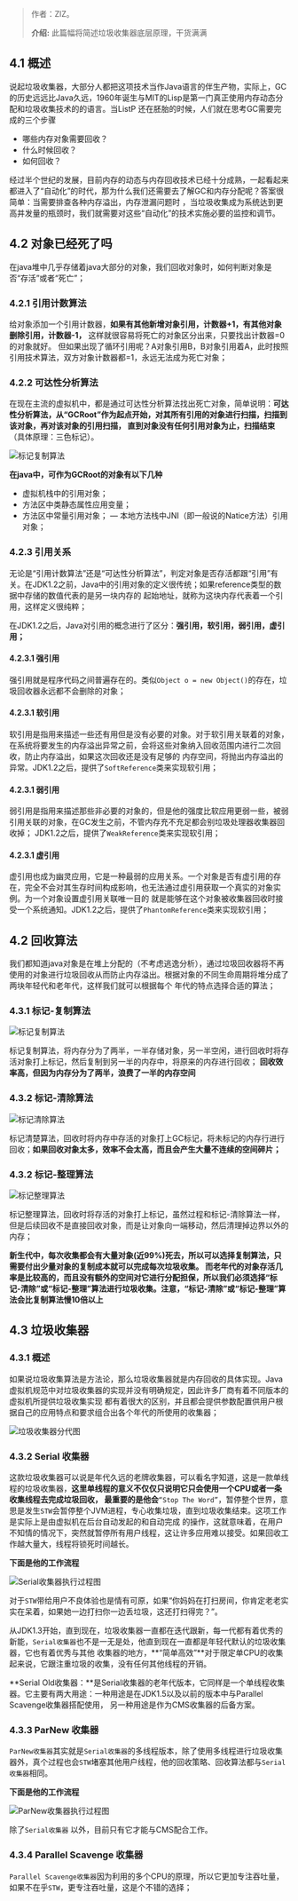 


> 作者：ZlZ。
>
> **介绍:** 此篇幅将简述垃圾收集器底层原理，干货满满

## 4.1 概述
说起垃圾收集器，大部分人都把这项技术当作Java语言的伴生产物，实际上，GC的历史远远比Java久远，1960年诞生与MIT的Lisp是第一门真正使用内存动态分配和垃圾收集技术的的语言。当ListP
还在胚胎的时候，人们就在思考GC需要完成的三个步骤
- 哪些内存对象需要回收？
- 什么时候回收？
- 如何回收？

经过半个世纪的发展，目前内存的动态与内存回收技术已经十分成熟，一起看起来都进入了“自动化”的时代，那为什么我们还需要去了解GC和内存分配呢？答案很简单：当需要排查各种内存溢出，内存泄漏问题时
，当垃圾收集成为系统达到更高并发量的瓶颈时，我们就需要对这些“自动化”的技术实施必要的监控和调节。

## 4.2 对象已经死了吗
在java堆中几乎存储着java大部分的对象，我们回收对象时，如何判断对象是否“存活”或者“死亡”；

### 4.2.1 引用计数算法

给对象添加一个引用计数器，**如果有其他新增对象引用，计数器+1，有其他对象删除引用，计数器-1，** 这样就很容易将死亡的对象区分出来，只要找出计数器=0的对象就好。
但如果出现了循环引用呢？A对象引用B，B对象引用着A，此时按照引用技术算法，双方对象计数器都=1，永远无法成为死亡对象；

### 4.2.2 可达性分析算法

在现在主流的虚拟机中，都是通过可达性分析算法找出死亡对象，简单说明：**可达性分析算法，从“GCRoot”作为起点开始，对其所有引用的对象进行扫描，扫描到该对象，再对该对象的引用扫描，
直到对象没有任何引用对象为止，扫描结束**（具体原理：三色标记）。

![标记复制算法](../resource/images/GC/可达性分析算法.jpg ':size=600x300')

**在java中，可作为GCRoot的对象有以下几种**
- 虚拟机栈中的引用对象；
- 方法区中类静态属性应用变量；
- 方法区中常量引用对象；
— 本地方法栈中JNI（即一般说的Natice方法）引用对象；

### 4.2.3 引用关系
无论是“引用计数算法”还是“可达性分析算法”，判定对象是否存活都跟“引用”有关。在JDK1.2之前，Java中的引用对象的定义很传统；如果reference类型的数据中存储的数值代表的是另一块内存的
起始地址，就称为这块内存代表着一个引用，这样定义很纯粹；

在JDK1.2之后，Java对引用的概念进行了区分：**强引用，软引用，弱引用，虚引用；**

#### 4.2.3.1 强引用
强引用就是程序代码之间普遍存在的。类似`Object o = new Object()`的存在，垃圾回收器永远都不会删除的对象；
#### 4.2.3.1 软引用
软引用是指用来描述一些还有用但是没有必要的对象。对于软引用关联着的对象，在系统将要发生的内存溢出异常之前，会将这些对象纳入回收范围内进行二次回收，防止内存溢出，如果这次回收还是没有足够的
内存空间，将抛出内存溢出的异常。JDK1.2之后，提供了`SoftReference`类来实现软引用；
#### 4.2.3.1 弱引用
弱引用是指用来描述那些非必要的对象的，但是他的强度比软应用更弱一些，被弱引用关联的对象，在GC发生之前，不管内存充不充足都会别垃圾处理器收集器回收掉；
JDK1.2之后，提供了`WeakReference`类来实现软引用；
#### 4.2.3.1 虚引用
虚引用也成为幽灵应用，它是一种最弱的应用关系。一个对象是否有虚引用的存在，完全不会对其生存时间构成影响，也无法通过虚引用获取一个真实的对象实例。为一个对象设置虚引用关联唯一目的
就是能够在这个对象被收集器回收时接受一个系统通知。JDK1.2之后，提供了`PhantomReference`类来实现软引用；


## 4.2 回收算法
我们都知道java对象是在堆上分配的（不考虑逃逸分析），通过垃圾回收器将不再使用的对象进行垃圾回收从而防止内存溢出。根据对象的不同生命周期将堆分成了两块年轻代和老年代，这样我们就可以根据每个
年代的特点选择合适的算法；
### 4.3.1 标记-复制算法
![标记复制算法](../resource/images/GC/标记复制算法.jpeg ':size=600x300')

标记复制算法，将内存分为了两半，一半存储对象，另一半空闲，进行回收时将存活对象打上标记，然后复制到另一半的内存中，将原来的内存进行回收；
**回收效率高，但因为内存分为了两半，浪费了一半的内存空间**

### 4.3.2 标记-清除算法
![标记清除算法](../resource/images/GC/标记清除算法.jpeg ':size=600x300')

标记清楚算法，回收时将内存中存活的对象打上GC标记，将未标记的内存行进行回收；**如果回收对象太多，效率不会太高，而且会产生大量不连续的空间碎片；**

### 4.3.2 标记-整理算法

![标记整理算法](../resource/images/GC/标记整理算法.jpeg ':size=600x300')

标记整理算法，回收时将存活的对象打上标记，虽然过程和标记-清除算法一样，但是后续回收不是直接回收对象，而是让对象向一端移动，然后清理掉边界以外的内存；

**新生代中，每次收集都会有大量对象(近99%)死去，所以可以选择复制算法，只需要付出少量对象的复制成本就可以完成每次垃圾收集。
而老年代的对象存活几率是比较高的，而且没有额外的空间对它进行分配担保，所以我们必须选择“标记-清除”或“标记-整理”算法进行垃圾收集。注意，“标记-清除”或“标记-整理”算法会比复制算法慢10倍以上**

## 4.3 垃圾收集器

### 4.3.1 概述

如果说垃圾收集算法是方法论，那么垃圾收集器就是内存回收的具体实现。Java虚拟机规范中对垃圾收集器的实现并没有明确规定，因此许多厂商有着不同版本的虚拟机所提供垃圾收集实现
都有着很大的区别，并且都会提供参数配置供用户根据自己的应用特点和要求组合出各个年代的所使用的收集器；


![垃圾收集器分代图](../resource/images/GC/垃圾收集器分代图.jpg ':size=50%')

### 4.3.2 Serial 收集器
这款垃圾收集器可以说是年代久远的老牌收集器，可以看名字知道，这是一款单线程的垃圾收集器，**这里单线程的意义不仅仅只说明它只会使用一个CPU或者一条收集线程去完成垃圾回收，
最重要的是他会**`“Stop The Word”`，暂停整个世界，意思是发生`STW`会暂停整个JVM进程，专心收集垃圾，直到垃圾收集结束。这项工作是实际上是由虚拟机在后台自动发起的和自动完成
的操作，这就意味着，在用户不知情的情况下，突然就暂停所有用户线程，这让许多应用难以接受。如果回收工作越大量大，线程将锁死时间越长。

**下面是他的工作流程**

![Serial收集器执行过程图](../resource/images/GC/Serial收集器执行过程图.jpg ':size=60%')

对于`STW`带给用户不良体验也是情有可原，如果“你妈妈在打扫房间，你肯定老老实实在呆着，如果她一边打扫你一边丢垃圾，这还打扫得完？”。

从JDK1.3开始，直到现在，垃圾收集器一直都在迭代跟新，每一代都有着优秀的新能，`Serial收集器`也不是一无是处，他直到现在一直都是年轻代默认的垃圾收集器，它也有着优秀与其他
收集器的地方，**“简单高效”**对于限定单CPU的收集起来说，它跟注重垃圾的收集，没有任何其他线程的开销。

**Serial Old收集器：**是Serial收集器的老年代版本，它同样是一个单线程收集器。它主要有两大用途：一种用途是在JDK1.5以及以前的版本中与Parallel Scavenge收集器搭配使用，
另一种用途是作为CMS收集器的后备方案。


### 4.3.3 ParNew 收集器
`ParNew收集器`其实就是`Serial收集器`的多线程版本，除了使用多线程进行垃圾收集器外，真个过程也会`STW`堵塞其他用户线程，他的回收策略、回收算法都与`Serial收集器`相同。

**下面是他的工作流程**

![ParNew收集器执行过程图](../resource/images/GC/ParNew收集器执行过程图.jpg ':size=60%')

除了`Serial收集器` 以外，目前只有它才能与CMS配合工作。

### 4.3.4 Parallel Scavenge 收集器


`Parallel Scavenge收集器`因为利用的多个CPU的原理，所以它更加专注吞吐量，如果不在乎`STW`，更专注吞吐量，这是个不错的选择；